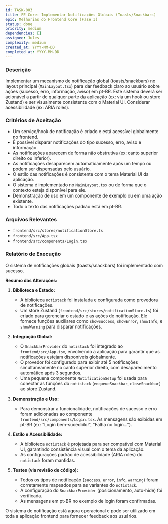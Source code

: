 ```yaml
---
id: TASK-003
title: FE Core: Implementar Notificações Globais (Toasts/Snackbars)
epic: Melhorias do Frontend Core (Fase 3)
status: done
priority: medium
dependencies: []
assignee: Jules
complexity: medium
created_at: YYYY-MM-DD
completed_at: YYYY-MM-DD
---
```


### Descrição

Implementar um mecanismo de notificação global (toasts/snackbars) no layout principal (`MainLayout.tsx`) para dar feedback claro ao usuário sobre ações (sucesso, erro, informação, aviso) em pt-BR. Este sistema deverá ser acionável a partir de qualquer parte da aplicação (ex: via um hook ou store Zustand) e ser visualmente consistente com o Material UI. Considerar acessibilidade (ex: ARIA roles).

### Critérios de Aceitação

- Um serviço/hook de notificação é criado e está acessível globalmente no frontend.
- É possível disparar notificações do tipo sucesso, erro, aviso e informação.
- As notificações aparecem de forma não obstrutiva (ex: canto superior direito ou inferior).
- As notificações desaparecem automaticamente após um tempo ou podem ser dispensadas pelo usuário.
- O estilo das notificações é consistente com o tema Material UI da aplicação.
- O sistema é implementado no `MainLayout.tsx` ou de forma que o contexto esteja disponível para ele.
- Demonstração de uso em um componente de exemplo ou em uma ação existente.
- Todo o texto das notificações padrão está em pt-BR.

### Arquivos Relevantes

* `frontend/src/stores/notificationStore.ts`
* `frontend/src/App.tsx`
* `frontend/src/components/Login.tsx`

### Relatório de Execução

O sistema de notificações globais (toasts/snackbars) foi implementado com sucesso.

**Resumo das Alterações:**

1.  **Biblioteca e Estado:**
    *   A biblioteca `notistack` foi instalada e configurada como provedora de notificações.
    *   Um store Zustand (`frontend/src/stores/notificationStore.ts`) foi criado para gerenciar o estado e as ações de notificação. Ele fornece funções auxiliares como `showSuccess`, `showError`, `showInfo`, e `showWarning` para disparar notificações.

2.  **Integração Global:**
    *   O `SnackbarProvider` do `notistack` foi integrado ao `frontend/src/App.tsx`, envolvendo a aplicação para garantir que as notificações estejam disponíveis globalmente.
    *   O provedor foi configurado para exibir até 5 notificações simultaneamente no canto superior direito, com desaparecimento automático após 3 segundos.
    *   Uma pequena componente `NotificationSetup` foi usada para conectar as funções do `notistack` (`enqueueSnackbar`, `closeSnackbar`) ao store Zustand.

3.  **Demonstração e Uso:**
    *   Para demonstrar a funcionalidade, notificações de sucesso e erro foram adicionadas ao componente `frontend/src/components/Login.tsx`. As mensagens são exibidas em pt-BR (ex: "Login bem-sucedido!", "Falha no login...").

4.  **Estilo e Acessibilidade:**
    *   A biblioteca `notistack` é projetada para ser compatível com Material UI, garantindo consistência visual com o tema da aplicação.
    *   As configurações padrão de acessibilidade (ARIA roles) do `notistack` foram mantidas.

5.  **Testes (via revisão de código):**
    *   Todos os tipos de notificação (`success`, `error`, `info`, `warning`) foram corretamente mapeados para as variantes do `notistack`.
    *   A configuração do `SnackbarProvider` (posicionamento, auto-hide) foi verificada.
    *   As mensagens em pt-BR no exemplo de login foram confirmadas.

O sistema de notificação está agora operacional e pode ser utilizado em toda a aplicação frontend para fornecer feedback aos usuários.
